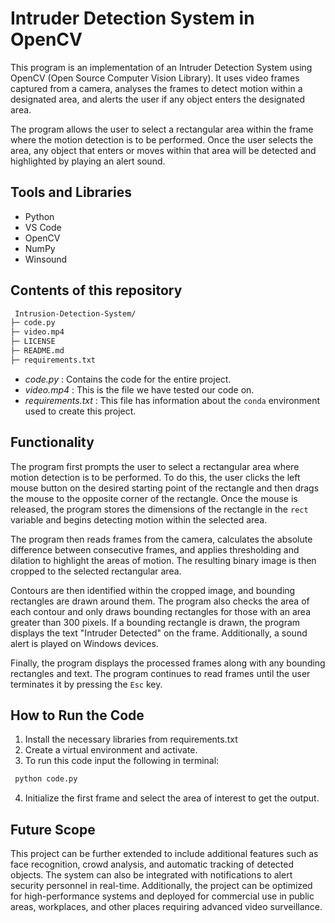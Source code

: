 
# Intruder Detection System in OpenCV

This program is an implementation of an Intruder Detection System using OpenCV (Open Source Computer Vision Library). It uses video frames captured from a camera, analyses the frames to detect motion within a designated area, and alerts the user if any object enters the designated area.

The program allows the user to select a rectangular area within the frame where the motion detection is to be performed. Once the user selects the area, any object that enters or moves within that area will be detected and highlighted by playing an alert sound.



## Tools and Libraries

- Python
- VS Code
- OpenCV
- NumPy 
- Winsound


## Contents of this repository
```bash
 Intrusion-Detection-System/
├─ code.py
├─ video.mp4
├─ LICENSE
├─ README.md
├─ requirements.txt
```
- *code.py* : Contains the code for the entire project.
- *video.mp4* : This is the file we have tested our code on.
- *requirements.txt* : This file has information about the `conda` environment used to create this project.


## Functionality

The program first prompts the user to select a rectangular area where motion detection is to be performed. To do this, the user clicks the left mouse button on the desired starting point of the rectangle and then drags the mouse to the opposite corner of the rectangle. Once the mouse is released, the program stores the dimensions of the rectangle in the `rect` variable and begins detecting motion within the selected area.

The program then reads frames from the camera, calculates the absolute difference between consecutive frames, and applies thresholding and dilation to highlight the areas of motion. The resulting binary image is then cropped to the selected rectangular area.

Contours are then identified within the cropped image, and bounding rectangles are drawn around them. The program also checks the area of each contour and only draws bounding rectangles for those with an area greater than 300 pixels. If a bounding rectangle is drawn, the program displays the text "Intruder Detected" on the frame. Additionally, a sound alert is played on Windows devices.

Finally, the program displays the processed frames along with any bounding rectangles and text. The program continues to read frames until the user terminates it by pressing the `Esc` key.


## How to Run the Code

1) Install the necessary libraries from requirements.txt
2) Create a virtual environment and activate.
3) To run this code input the following in terminal:

```bash
 python code.py
```
4) Initialize the first frame and select the area of interest to get the output.


## Future Scope

This project can be further extended to include additional features such as face recognition, crowd analysis, and automatic tracking of detected objects. The system can also be integrated with notifications to alert security personnel in real-time. Additionally, the project can be optimized for high-performance systems and deployed for commercial use in public areas, workplaces, and other places requiring advanced video surveillance.

